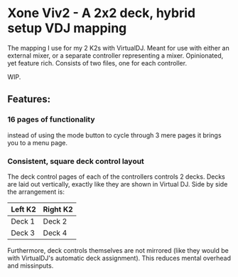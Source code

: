# Xone Viv2 - A 2x2 deck, hybrid setup VDJ mapping

The mapping I use for my 2 K2s with VirtualDJ.
Meant for use with either an external mixer,
or a separate controller representing a mixer.
Opinionated, yet feature rich.
Consists of two files,
one for each controller.

WIP.

## Features:

### 16 pages of functionality

instead of using the mode button to cycle through 3 mere pages
it brings you to a menu page.

### Consistent, square deck control layout

The deck control pages of each of the controllers
controls 2 decks.
Decks are laid out vertically,
exactly like they are shown in Virtual DJ.
Side by side the arrangement is:

| Left K2 | Right K2 |
| ------- | -------- |
| Deck 1  | Deck 2   |
| Deck 3  | Deck 4   |

Furthermore,
deck controls themselves are not mirrored
(like they would be with VirtualDJ's automatic deck assignment).
This reduces mental overhead and missinputs.
